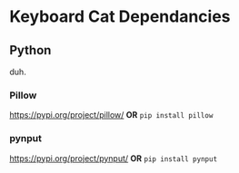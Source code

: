 # Keyboard Cat Dependancies
## Python
duh.

### Pillow
https://pypi.org/project/pillow/
**OR**
``pip install pillow``

### pynput
https://pypi.org/project/pynput/
**OR**
``pip install pynput``

